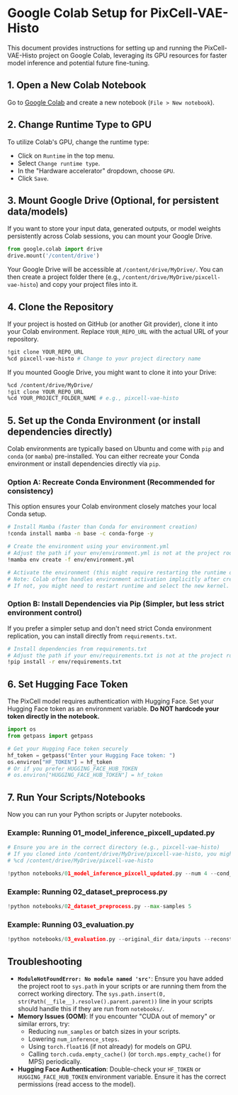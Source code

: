 # Google Colab Setup for PixCell-VAE-Histo

This document provides instructions for setting up and running the PixCell-VAE-Histo project on Google Colab, leveraging its GPU resources for faster model inference and potential future fine-tuning.

## 1. Open a New Colab Notebook

Go to [Google Colab](https://colab.research.google.com/) and create a new notebook (`File > New notebook`).

## 2. Change Runtime Type to GPU

To utilize Colab's GPU, change the runtime type:
- Click on `Runtime` in the top menu.
- Select `Change runtime type`.
- In the "Hardware accelerator" dropdown, choose `GPU`.
- Click `Save`.

## 3. Mount Google Drive (Optional, for persistent data/models)

If you want to store your input data, generated outputs, or model weights persistently across Colab sessions, you can mount your Google Drive.

```python
from google.colab import drive
drive.mount('/content/drive')
```

Your Google Drive will be accessible at `/content/drive/MyDrive/`. You can then create a project folder there (e.g., `/content/drive/MyDrive/pixcell-vae-histo`) and copy your project files into it.

## 4. Clone the Repository

If your project is hosted on GitHub (or another Git provider), clone it into your Colab environment. Replace `YOUR_REPO_URL` with the actual URL of your repository.

```bash
!git clone YOUR_REPO_URL
%cd pixcell-vae-histo # Change to your project directory name
```

If you mounted Google Drive, you might want to clone it into your Drive:
```bash
%cd /content/drive/MyDrive/
!git clone YOUR_REPO_URL
%cd YOUR_PROJECT_FOLDER_NAME # e.g., pixcell-vae-histo
```

## 5. Set up the Conda Environment (or install dependencies directly)

Colab environments are typically based on Ubuntu and come with `pip` and `conda` (or `mamba`) pre-installed. You can either recreate your Conda environment or install dependencies directly via `pip`.

### Option A: Recreate Conda Environment (Recommended for consistency)

This option ensures your Colab environment closely matches your local Conda setup.

```bash
# Install Mamba (faster than Conda for environment creation)
!conda install mamba -n base -c conda-forge -y

# Create the environment using your environment.yml
# Adjust the path if your env/environment.yml is not at the project root
!mamba env create -f env/environment.yml

# Activate the environment (this might require restarting the runtime or running cells separately)
# Note: Colab often handles environment activation implicitly after creation for subsequent cells.
# If not, you might need to restart runtime and select the new kernel.
```

### Option B: Install Dependencies via Pip (Simpler, but less strict environment control)

If you prefer a simpler setup and don't need strict Conda environment replication, you can install directly from `requirements.txt`.

```bash
# Install dependencies from requirements.txt
# Adjust the path if your env/requirements.txt is not at the project root
!pip install -r env/requirements.txt
```

## 6. Set Hugging Face Token

The PixCell model requires authentication with Hugging Face. Set your Hugging Face token as an environment variable. **Do NOT hardcode your token directly in the notebook.**

```python
import os
from getpass import getpass

# Get your Hugging Face token securely
hf_token = getpass("Enter your Hugging Face token: ")
os.environ["HF_TOKEN"] = hf_token
# Or if you prefer HUGGING_FACE_HUB_TOKEN
# os.environ["HUGGING_FACE_HUB_TOKEN"] = hf_token
```

## 7. Run Your Scripts/Notebooks

Now you can run your Python scripts or Jupyter notebooks.

### Example: Running 01_model_inference_pixcell_updated.py

```python
# Ensure you are in the correct directory (e.g., pixcell-vae-histo)
# If you cloned into /content/drive/MyDrive/pixcell-vae-histo, you might need:
# %cd /content/drive/MyDrive/pixcell-vae-histo

!python notebooks/01_model_inference_pixcell_updated.py --num 4 --cond_dir data/inputs/colon_imgs
```

### Example: Running 02_dataset_preprocess.py

```python
!python notebooks/02_dataset_preprocess.py --max-samples 5
```

### Example: Running 03_evaluation.py

```python
!python notebooks/03_evaluation.py --original_dir data/inputs --reconstructed_dir data/outputs/reconstructions --max-samples 5
```

## Troubleshooting

*   **`ModuleNotFoundError: No module named 'src'`**: Ensure you have added the project root to `sys.path` in your scripts or are running them from the correct working directory. The `sys.path.insert(0, str(Path(__file__).resolve().parent.parent))` line in your scripts should handle this if they are run from `notebooks/`.
*   **Memory Issues (OOM)**: If you encounter "CUDA out of memory" or similar errors, try:
    *   Reducing `num_samples` or batch sizes in your scripts.
    *   Lowering `num_inference_steps`.
    *   Using `torch.float16` (if not already) for models on GPU.
    *   Calling `torch.cuda.empty_cache()` (or `torch.mps.empty_cache()` for MPS) periodically.
*   **Hugging Face Authentication**: Double-check your `HF_TOKEN` or `HUGGING_FACE_HUB_TOKEN` environment variable. Ensure it has the correct permissions (read access to the model).